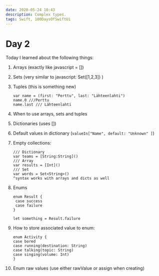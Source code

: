 ```yaml
---
date: 2020-05-24 10:43
description: Complex types.
tags: Swift, 100DaysOfSwiftUi
---
```


# Day 2

Today I learned about the following things:

1. Arrays (exactly like javascript = [])
2. Sets (very similar to javascript: Set([1,2,3]) )
3. Tuples (this is something new)
   ```
   var name = (first: "Perttu", last: "Lähteenlahti")
   name.0 ///Perttu
   name.last /// Lähteenlahti
   ```
4. When to use arrays, sets and tuples
5. Dictionaries (uses [])
6. Default values in dictionary (`valueIn["Name", default: "Unknown" ]`)
7. Empty collections:
   ```
   /// Dictionary
   var teams = [String:String]()
   /// Array
   var results = [Int]()
   /// Set
   var words = Set<String>()
   ^syntax works with arrays and dicts as well
   ```
8. Enums

   ```
   enum Result {
   	case success
   	case failure
   }

   let something = Result.failure
   ```

9. How to store associated value to enum:
   ```
   enum Activity {
   case bored
   case running(destination: String)
   case talking(topic: String)
   case singing(volume: Int)
   }
   ```
10. Enum raw values (use either rawValue or assign when creating)

